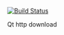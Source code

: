 [![Build Status](https://travis-ci.org/liuxincheng/httpDownload.svg?branch=master)](https://travis-ci.org/liuxincheng/httpDownload)

Qt http download
